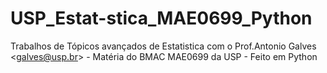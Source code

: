 # USP_Estat-stica_MAE0699_Python
Trabalhos de Tópicos avançados de Estatistica com o Prof.Antonio Galves &lt;galves@usp.br> - Matéria do BMAC MAE0699 da USP - Feito em Python
